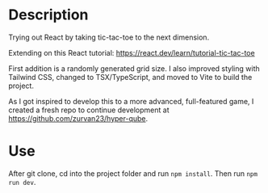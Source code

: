 # Description

Trying out React by taking tic-tac-toe to the next dimension.

Extending on this React tutorial: https://react.dev/learn/tutorial-tic-tac-toe

First addition is a randomly generated grid size. I also improved styling with Tailwind CSS, changed to TSX/TypeScript, and moved to Vite to build the project.

As I got inspired to develop this to a more advanced, full-featured game, I created a fresh repo to continue development at https://github.com/zurvan23/hyper-qube.


# Use

After git clone, cd into the project folder and run `npm install`. Then run `npm run dev`.

